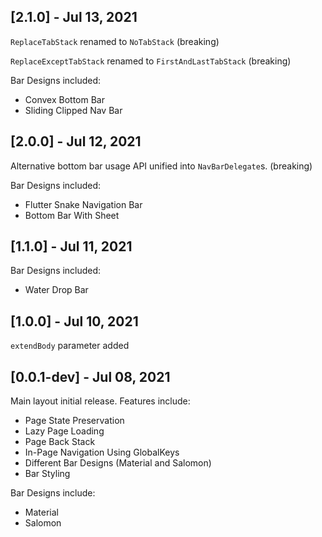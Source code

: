 ## [2.1.0] - Jul 13, 2021

`ReplaceTabStack` renamed to `NoTabStack` (breaking)

`ReplaceExceptTabStack` renamed to `FirstAndLastTabStack` (breaking)

Bar Designs included:
 - Convex Bottom Bar
 - Sliding Clipped Nav Bar
 
## [2.0.0] - Jul 12, 2021

Alternative bottom bar usage API unified into `NavBarDelegate`s. (breaking)

Bar Designs included:
 - Flutter Snake Navigation Bar
 - Bottom Bar With Sheet
 
## [1.1.0] - Jul 11, 2021

Bar Designs included:
 - Water Drop Bar
 
 ## [1.0.0] - Jul 10, 2021
 
`extendBody` parameter added

## [0.0.1-dev] - Jul 08, 2021

Main layout initial release. Features include:
 - Page State Preservation
 - Lazy Page Loading
 - Page Back Stack
 - In-Page Navigation Using GlobalKeys
 - Different Bar Designs (Material and Salomon)
 - Bar Styling
 
Bar Designs include:
 - Material
 - Salomon